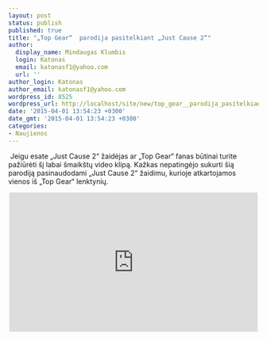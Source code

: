 ```yaml
---
layout: post
status: publish
published: true
title: "„Top Gear“  parodija pasitelkiant „Just Cause 2“"
author:
  display_name: Mindaugas Klumbis
  login: Katonas
  email: katonasf1@yahoo.com
  url: ''
author_login: Katonas
author_email: katonasf1@yahoo.com
wordpress_id: 8525
wordpress_url: http://localhost/site/new/top_gear__parodija_pasitelkiant_just_cause_2/
date: '2015-04-01 13:54:23 +0300'
date_gmt: '2015-04-01 13:54:23 +0300'
categories:
- Naujienos
---
```

<p>
	&nbsp;Jeigu esate &bdquo;Just Cause 2&ldquo; žaidėjas ar &bdquo;Top Gear&ldquo; fanas būtinai turite pažiūrėti &scaron;į labai &scaron;maik&scaron;tų video klipą. Kažkas nepatingėjo sukurti &scaron;ią parodiją pasinaudodami &bdquo;Just Cause 2&ldquo; žaidimu, kurioje atkartojamos vienos i&scaron; &bdquo;Top Gear&ldquo; lenktynių.</p>
<p style="text-align: center;">
	<iframe allowfullscreen="" frameborder="0" height="281" src="https://www.youtube.com/embed/sFBi_h282p8" width="500"></iframe></p>
